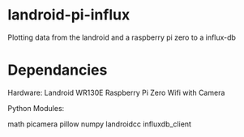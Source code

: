 # landroid-pi-influx
Plotting data from the landroid and a raspberry pi zero to a influx-db

# Dependancies 

Hardware:
Landroid WR130E 
Raspberry Pi Zero Wifi with Camera 

Python Modules:

math
picamera
pillow
numpy
landroidcc
influxdb_client
